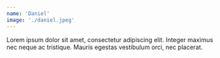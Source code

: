 ```yaml
---
name: 'Daniel'
image: './daniel.jpeg'
---
```


Lorem ipsum dolor sit amet, consectetur adipiscing elit. Integer maximus nec neque ac tristique. Mauris egestas vestibulum orci, nec placerat.
